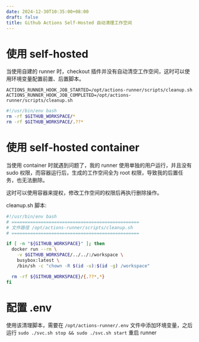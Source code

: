 ```yaml
---
date: 2024-12-30T10:35:00+08:00
draft: false
title: Github Actions Self-Hosted 自动清理工作空间
---
```


# 使用 self-hosted

当使用自建的 runner 时，checkout 插件并没有自动清空工作空间，这时可以使用环境变量配置前置、后置脚本。

`ACTIONS_RUNNER_HOOK_JOB_STARTED=/opt/actions-runner/scripts/cleanup.sh`  
`ACTIONS_RUNNER_HOOK_JOB_COMPLETED=/opt/actions-runner/scripts/cleanup.sh`

```bash
#!/usr/bin/env bash
rm -rf $GITHUB_WORKSPACE/*
rm -rf $GITHUB_WORKSPACE/.??*
```

# 使用 self-hosted container

当使用 container 时就遇到问题了，我的 runner 使用单独的用户运行，并且没有 sudo 权限，而容器运行后，生成的工作空间全为 root 权限，导致我的后置任务，也无法删除。

这时可以使用容器来提权，修改工作空间的权限后再执行删除操作。

cleanup.sh 脚本: 
```bash
#!/usr/bin/env bash
# ================================================
# 文件路径 /opt/actions-runner/scripts/cleanup.sh
# ================================================

if [ -n "${GITHUB_WORKSPACE}" ]; then
  docker run --rm \
    -v $GITHUB_WORKSPACE/../../:/workspace \
    busybox:latest \
    /bin/sh -c "chown -R $(id -u):$(id -g) /workspace"

  rm -rf ${GITHUB_WORKSPACE}/{.??*,*}
fi
```

# 配置 .env

使用该清理脚本，需要在 `/opt/actions-runner/.env` 文件中添加环境变量，之后运行 `sudo ./svc.sh stop && sudo ./svc.sh start` 重启 runner

